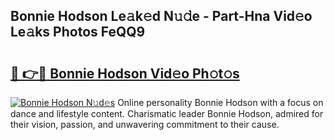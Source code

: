 ## Bonnie Hodson Le𝚊k𝚎d N𝚞𝚍e - Part-Hna Vid𝚎o Le𝚊ks Photos FeQQ9

# <h2><a href="http://fbb9k5b.evod.top/?m=Bonnie+Hodson">🔗 👉🔴 Bonnie Hodson Vid𝚎o Ph𝚘t𝚘s</a></h2>

[![Bonnie Hodson N𝚞d𝚎s](https://i.imgur.com/8V9OHl7.gif)](http://fbb9k5b.evod.top/?m=Bonnie+Hodson)
Online personality Bonnie Hodson with a focus on dance and lifestyle content. Charismatic leader Bonnie Hodson, admired for their vision, passion, and unwavering commitment to their cause. 
